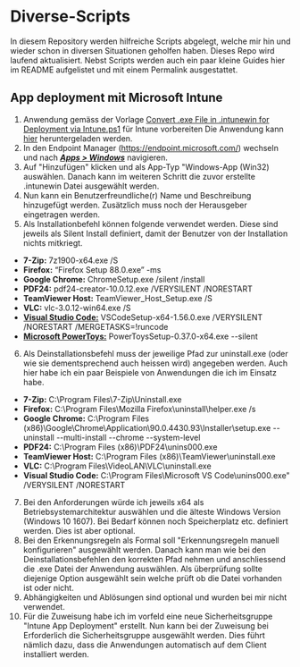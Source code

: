 # Diverse-Scripts
In diesem Repository werden hilfreiche Scripts abgelegt, welche mir hin und wieder schon in diversen Situationen geholfen haben. Dieses Repo wird laufend aktualisiert.
Nebst Scripts werden auch ein paar kleine Guides hier im README aufgelistet und mit einem Permalink ausgestattet.
## App deployment mit Microsoft Intune
1. Anwendung gemäss der Vorlage [Convert .exe File in .intunewin for Deployment via Intune.ps1](https://github.com/JohnnyWinkler/Diverse-Scripts/blob/main/Endpoint%20Manager/Convert%20.exe%20File%20in%20.intunewin%20for%20Deployment%20via%20Intune.ps1) für Intune vorbereiten Die Anwendung kann [hier](https://github.com/microsoft/Microsoft-Win32-Content-Prep-Tool) heruntergeladen werden.
2. In den Endpoint Manager (https://endpoint.microsoft.com/) wechseln und nach <b><i>[Apps > Windows](https://endpoint.microsoft.com/?ref=AdminCenter#blade/Microsoft_Intune_DeviceSettings/AppsWindowsMenu/windowsApps)</b></i> navigieren.
3. Auf "Hinzufügen" klicken und als App-Typ "Windows-App (Win32) auswählen. Danach kann im weiteren Schritt die zuvor erstellte .intunewin Datei ausgewählt werden.
4. Nun kann ein Benutzerfreundliche(r) Name und Beschreibung hinzugefügt werden. Zusätzlich muss noch der Herausgeber eingetragen werden.
5. Als Installationbefehl können folgende verwendet werden. Diese sind jeweils als Silent Install definiert, damit der Benutzer von der Installation nichts mitkriegt.
- <b>7-Zip:</b> 7z1900-x64.exe /S
- <b>Firefox:</b> “Firefox Setup 88.0.exe” -ms
- <b>Google Chrome:</b> ChromeSetup.exe /silent /install
- <b>PDF24:</b> pdf24-creator-10.0.12.exe /VERYSILENT /NORESTART
- <b>TeamViewer Host:</b> TeamViewer_Host_Setup.exe /S
- <b>VLC:</b> vlc-3.0.12-win64.exe /S
- <b>[Visual Studio Code:](https://code.visualstudio.com/docs/?dv=win64)</b> VSCodeSetup-x64-1.56.0.exe /VERYSILENT /NORESTART /MERGETASKS=!runcode
- <b>[Microsoft PowerToys:](https://github.com/microsoft/PowerToys/releases/download/v0.37.0/PowerToysSetup-0.37.0-x64.exe)</b> PowerToysSetup-0.37.0-x64.exe --silent
6. Als Deinstallationsbefehl muss der jeweilige Pfad zur uninstall.exe (oder wie sie dementsprechend auch heissen wird) angegeben werden. Auch hier habe ich ein paar Beispiele von Anwendungen die ich im Einsatz habe.
- <b>7-Zip:</b> C:\Program Files\7-Zip\Uninstall.exe
- <b>Firefox:</b> C:\Program Files\Mozilla Firefox\uninstall\helper.exe /s
- <b>Google Chrome:</b> C:\Program Files (x86)\Google\Chrome\Application\90.0.4430.93\Installer\setup.exe --uninstall --multi-install --chrome --system-level
- <b>PDF24:</b> C:\Program Files (x86)\PDF24\unins000.exe
- <b>TeamViewer Host:</b> C:\Program Files (x86)\TeamViewer\uninstall.exe
- <b>VLC:</b> C:\Program Files\VideoLAN\VLC\uninstall.exe
- <b>Visual Studio Code:</b> C:\Program Files\Microsoft VS Code\unins000.exe" /VERYSILENT /NORESTART
7. Bei den Anforderungen würde ich jeweils x64 als Betriebsystemarchitektur auswählen und die älteste Windows Version (Windows 10 1607). Bei Bedarf können noch Speicherplatz etc. definiert werden. Dies ist aber optional.
8. Bei den Erkennungsregeln als Formal soll "Erkennungsregeln manuell konfigurieren" ausgewählt werden. Danach kann man wie bei den Deinstallationsbefehlen den korrekten Pfad nehmen und anschliessend die .exe Datei der Anwendung auswählen. Als überprüfung sollte diejenige Option ausgewählt sein welche prüft ob die Datei vorhanden ist oder nicht.
9. Abhängigkeiten und Ablösungen sind optional und wurden bei mir nicht verwendet.
10. Für die Zuweisung habe ich im vorfeld eine neue Sicherheitsgruppe "Intune App Deployment" erstellt. Nun kann bei der Zuweisung bei Erforderlich die Sicherheitsgruppe ausgewählt werden. Dies führt nämlich dazu, dass die Anwendungen automatisch auf dem Client installiert werden.